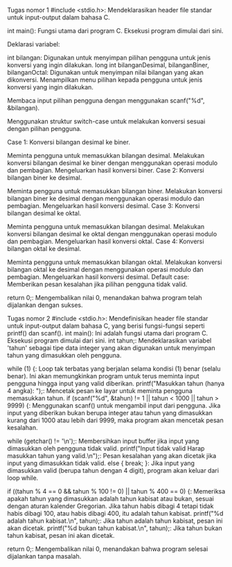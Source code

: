 Tugas nomor 1
#include <stdio.h>: Mendeklarasikan header file standar untuk input-output dalam bahasa C.

int main(): Fungsi utama dari program C. Eksekusi program dimulai dari sini.

Deklarasi variabel:

int bilangan: Digunakan untuk menyimpan pilihan pengguna untuk jenis konversi yang ingin dilakukan.
long int bilanganDesimal, bilanganBiner, bilanganOctal: Digunakan untuk menyimpan nilai bilangan yang akan dikonversi.
Menampilkan menu pilihan kepada pengguna untuk jenis konversi yang ingin dilakukan.

Membaca input pilihan pengguna dengan menggunakan scanf("%d", &bilangan).

Menggunakan struktur switch-case untuk melakukan konversi sesuai dengan pilihan pengguna.

Case 1: Konversi bilangan desimal ke biner.

Meminta pengguna untuk memasukkan bilangan desimal.
Melakukan konversi bilangan desimal ke biner dengan menggunakan operasi modulo dan pembagian.
Mengeluarkan hasil konversi biner.
Case 2: Konversi bilangan biner ke desimal.

Meminta pengguna untuk memasukkan bilangan biner.
Melakukan konversi bilangan biner ke desimal dengan menggunakan operasi modulo dan pembagian.
Mengeluarkan hasil konversi desimal.
Case 3: Konversi bilangan desimal ke oktal.

Meminta pengguna untuk memasukkan bilangan desimal.
Melakukan konversi bilangan desimal ke oktal dengan menggunakan operasi modulo dan pembagian.
Mengeluarkan hasil konversi oktal.
Case 4: Konversi bilangan oktal ke desimal.

Meminta pengguna untuk memasukkan bilangan oktal.
Melakukan konversi bilangan oktal ke desimal dengan menggunakan operasi modulo dan pembagian.
Mengeluarkan hasil konversi desimal.
Default case: Memberikan pesan kesalahan jika pilihan pengguna tidak valid.

return 0;: Mengembalikan nilai 0, menandakan bahwa program telah dijalankan dengan sukses.

Tugas nomor 2
#include <stdio.h>: Mendefinisikan header file standar untuk input-output dalam bahasa C, yang berisi fungsi-fungsi seperti printf() dan scanf().
int main(): Ini adalah fungsi utama dari program C. Eksekusi program dimulai dari sini.
int tahun;: Mendeklarasikan variabel 'tahun' sebagai tipe data integer yang akan digunakan untuk menyimpan tahun yang dimasukkan oleh pengguna.

while (1) {: Loop tak terbatas yang berjalan selama kondisi (1) benar (selalu benar). Ini akan memungkinkan program untuk terus meminta input pengguna hingga input yang valid diberikan.
printf("Masukkan tahun (hanya 4 angka): ");: Mencetak pesan ke layar untuk meminta pengguna memasukkan tahun.
if (scanf("%d", &tahun) != 1 || tahun < 1000 || tahun > 9999) {: Menggunakan scanf() untuk mengambil input dari pengguna. Jika input yang diberikan bukan berupa integer atau tahun yang dimasukkan kurang dari 1000 atau lebih dari 9999, maka program akan mencetak pesan kesalahan.

while (getchar() != '\n');: Membersihkan input buffer jika input yang dimasukkan oleh pengguna tidak valid.
printf("Input tidak valid Harap masukkan tahun yang valid.\n");: Pesan kesalahan yang akan dicetak jika input yang dimasukkan tidak valid.
else { break; }: Jika input yang dimasukkan valid (berupa tahun dengan 4 digit), program akan keluar dari loop while.

if ((tahun % 4 == 0 && tahun % 100 != 0) || tahun % 400 == 0) {: Memeriksa apakah tahun yang dimasukkan adalah tahun kabisat atau bukan, sesuai dengan aturan kalender Gregorian. Jika tahun habis dibagi 4 tetapi tidak habis dibagi 100, atau habis dibagi 400, itu adalah tahun kabisat.
printf("%d adalah tahun kabisat.\n", tahun);: Jika tahun adalah tahun kabisat, pesan ini akan dicetak.
printf("%d bukan tahun kabisat.\n", tahun);: Jika tahun bukan tahun kabisat, pesan ini akan dicetak.

return 0;: Mengembalikan nilai 0, menandakan bahwa program selesai dijalankan tanpa masalah.
